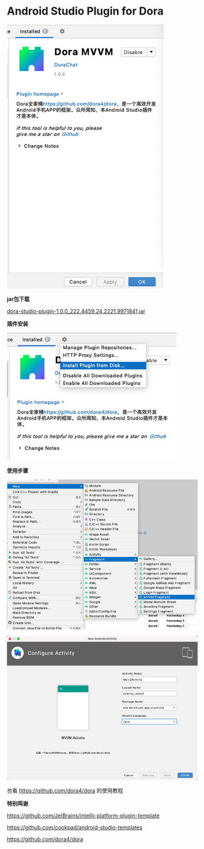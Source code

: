 # Android Studio Plugin for Dora

![product](https://github.com/dora4/dora-studio-plugin/blob/main/art/product.png)



**jar包下载**

<a href='https://github.com/dora4/dora-studio-plugin/blob/main/art/dora-studio-plugin-1.0.0_222.4459.24.2221.9971841.jar'>dora-studio-plugin-1.0.0_222.4459.24.2221.9971841.jar</a>

**插件安装**

![install-jar](https://github.com/dora4/dora-studio-plugin/blob/main/art/install-jar.png)

**使用步骤**

![step1](https://github.com/dora4/dora-studio-plugin/blob/main/art/step1.png)

![step2](https://github.com/dora4/dora-studio-plugin/blob/main/art/step2.png)

也看 https://github.com/dora4/dora 的使用教程



**特别鸣谢**

https://github.com/JetBrains/intellij-platform-plugin-template

https://github.com/cookpad/android-studio-templates

https://github.com/dora4/dora